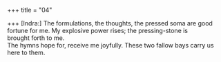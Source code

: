 +++
title = "04"

+++
[Indra:] The formulations, the thoughts, the pressed soma are good  fortune for me. My explosive power rises; the pressing-stone is  
brought forth to me.  
The hymns hope for, receive me joyfully. These two fallow bays carry us  here to them.  